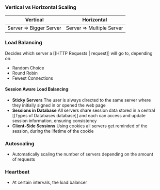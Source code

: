 ### Vertical vs Horizontal Scaling
| Vertical                | Horizontal                |
| ----------------------- | ------------------------- |
| Server => Bigger Server | Server => Multiple Server | 

### Load Balancing
Decides which server a [[HTTP Requests | request]] will go to, depending on:
- Random Choice
- Round Robin
- Fewest Connections

#### Session Aware Load Balancing
- **Sticky Servers**
The user is always directed to the same server where they initially signed in or opened the web page
- **Sessions in Database**
All servers share session data stored in a central [[Types of Databases
 database]] and each can access and update session information, ensuring consistency
- **Client-Side Sessions**
Using cookies all servers get reminded of the session, during the lifetime of the cookie

### Autoscaling
- Automatically scaling the number of servers depending on the amount of requests

### Heartbeat
- At certain intervals, the load balancer 
